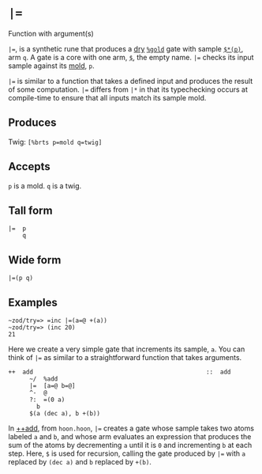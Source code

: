 `|=`
====

Function with argument(s)

`|=`, is a synthetic rune that produces a [dry]() [`%gold`]() gate with
sample [`$*(p)`](), arm `q`. A gate is a core with one arm, [`$`](), the
empty name. `|=` checks its input sample against its [mold](), `p`.

`|=` is similar to a function that takes a defined input and produces
the result of some computation. `|=` differs from `|*` in that its
typechecking occurs at compile-time to ensure that all inputs match its
sample mold.

Produces
--------

Twig: `[%brts p=mold q=twig]`

Accepts
-------

`p` is a mold. `q` is a twig.

Tall form
---------

    |=  p
        q

Wide form
---------

    |=(p q)

Examples
--------

    ~zod/try=> =inc |=(a=@ +(a))
    ~zod/try=> (inc 20)
    21

Here we create a very simple gate that increments its sample, `a`. You
can think of `|=` as similar to a straightforward function that takes
arguments.

    ++  add                                                 ::  add
          ~/  %add
          |=  [a=@ b=@]
          ^-  @
          ?:  =(0 a)
            b
          $(a (dec a), b +(b))

In [++add](), from `hoon.hoon`, `|=` creates a gate whose sample takes
two atoms labeled `a` and `b`, and whose arm evaluates an expression
that produces the sum of the atoms by decrementing `a` until it is `0`
and incrementing `b` at each step. Here, `$` is used for recursion,
calling the gate produced by `|=` with `a` replaced by `(dec a)` and `b`
replaced by `+(b)`.

